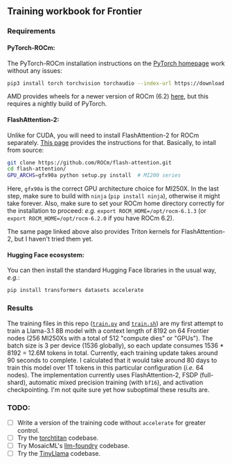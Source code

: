 ## Training workbook for Frontier

### Requirements

#### PyTorch-ROCm:

The PyTorch-ROCm installation instructions on the [PyTorch homepage](https://pytorch.org/get-started/locally/) work without any issues:

```bash
pip3 install torch torchvision torchaudio --index-url https://download.pytorch.org/whl/rocm6.1
```

AMD provides wheels for a newer version of ROCm (6.2) [here](https://rocm.docs.amd.com/projects/install-on-linux/en/latest/install/3rd-party/pytorch-install.html), but this requires a nightly build of PyTorch.

#### FlashAttention-2:
Unlike for CUDA, you will need to install FlashAttention-2 for ROCm separately. [This page](https://rocm.docs.amd.com/en/latest/how-to/llm-fine-tuning-optimization/model-acceleration-libraries.html) provides the instructions for that. Basically, to intall from source:

```bash
git clone https://github.com/ROCm/flash-attention.git
cd flash-attention/
GPU_ARCHS=gfx90a python setup.py install  # MI200 series
```
Here, `gfx90a` is the correct GPU architecture choice for MI250X. In the last step, make sure to build with `ninja` (`pip install ninja`), otherwise it might take forever. Also, make sure to set your ROCm home directory correctly for the installation to proceed: *e.g.* `export ROCM_HOME=/opt/rocm-6.1.3` (or `export ROCM_HOME=/opt/rocm-6.2.0` if you have ROCm 6.2).


The same page linked above also provides Triton kernels for FlashAttention-2, but I haven't tried them yet.

#### Hugging Face ecosystem:
You can then install the standard Hugging Face libraries in the usual way, *e.g.*:
```bash
pip install transformers datasets accelerate
```

### Results
The training files in this repo ([`train.py`](https://github.com/eminorhan/frontier-guide/blob/master/train.py) and [`train.sh`](https://github.com/eminorhan/frontier-guide/blob/master/train.sh)) are my first attempt to train a Llama-3.1 8B model with a context length of 8192 on 64 Frontier nodes (256 MI250Xs with a total of 512 "compute dies" or "GPUs"). The batch size is 3 per device (1536 globally), so each update consumes 1536 * 8192 = 12.6M tokens in total. Currently, each training update takes around 90 seconds to complete. I calculated that it would take around 80 days to train this model over 1T tokens in this particular configuration (*i.e.* 64 nodes). The implementation currently uses FlashAttention-2, FSDP (full-shard), automatic mixed precision training (with `bf16`), and activation checkpointing. I'm not quite sure yet how suboptimal these results are.

### TODO:

- [ ] Write a version of the training code without `accelerate` for greater control.
- [ ] Try the [torchtitan](https://github.com/pytorch/torchtitan) codebase. 
- [ ] Try MosaicML's [llm-foundry](https://github.com/mosaicml/llm-foundry) codebase.
- [ ] Try the [TinyLlama](https://github.com/jzhang38/TinyLlama) codebase.
